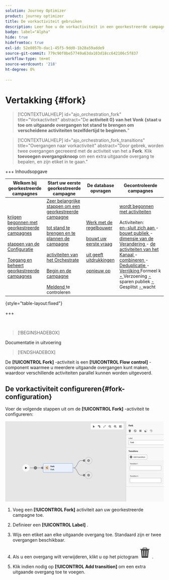 ```yaml
---
solution: Journey Optimizer
product: journey optimizer
title: De vorkactiviteit gebruiken
description: Leer hoe u de vorkactiviteit in een georkestreerde campagne kunt gebruiken
badge: label="Alpha"
hide: true
hidefromtoc: true
exl-id: 52e8057b-dac1-45f5-9dd0-1b28a59adde9
source-git-commit: 779c90f0be57749a63da103d18cc642106c5f837
workflow-type: tm+mt
source-wordcount: '218'
ht-degree: 0%

---
```


# Vertakking {#fork}

>[!CONTEXTUALHELP]
>id="ajo_orchestration_fork"
>title="Vorkactiviteit"
>abstract="De **activiteit 0} van het Vonk {staat u toe om uitgaande overgangen tot stand te brengen om verscheidene activiteiten tezelfdertijd te beginnen.**"

>[!CONTEXTUALHELP]
>id="ajo_orchestration_fork_transitions"
>title="Overgangen naar vorkactiviteit"
>abstract="Door gebrek, worden twee overgangen gecreeerd met de activiteit van het a **Fork**. Klik **toevoegen overgangsknoop** om een extra uitgaande overgang te bepalen, en zijn etiket in te gaan."

+++ Inhoudsopgave

| Welkom bij georkestreerde campagnes | Start uw eerste georkestreerde campagne | De database opvragen | Gecontroleerde campagnes |
|---|---|---|---|
| [ krijgen begonnen met georkestreerde campagnes ](../gs-orchestrated-campaigns.md)<br/><br/>[ stappen van de Configuratie ](../configuration-steps.md)<br/><br/>[ Toegang en beheert georkestreerde campagnes ](../access-manage-orchestrated-campaigns.md) | [ Zeer belangrijke stappen om een georkestreerde campagne ](../gs-campaign-creation.md)<br/><br/>[ tot stand te brengen en te plannen de campagne ](../create-orchestrated-campaign.md)<br/><br/>[ activiteiten van het Orchestrate ](../orchestrate-activities.md)<br/><br/>[ Begin en de campagne ](../start-monitor-campaigns.md)<br/><br/>[ Meldend ](../reporting-campaigns.md) te controleren | [ Werk met de regelbouwer ](../orchestrated-rule-builder.md)<br/><br/>[ bouwt uw eerste vraag ](../build-query.md)<br/><br/>[ uit geeft uitdrukkingen ](../edit-expressions.md)<br/><br/>[ opnieuw op ](../retarget.md) | [ wordt begonnen met activiteiten ](about-activities.md)<br/><br/> Activiteiten:<br/>[ en-sluit zich aan ](and-join.md) - [ bouwt publiek ](build-audience.md) - [ dimensie van de Verandering ](change-dimension.md) - [ de activiteiten van het Kanaal ](channels.md) - [ combineren ](combine.md) - [ Deduplicatie ](deduplication.md) - [ Verrijking ](enrichment.md) Formeel k <b>[ - ](fork.md)</b> Verzoening [ - ](reconciliation.md) sparen publiek [ - ](save-audience.md) Gesplitst [ - ](split.md) wacht [](wait.md) |

{style="table-layout:fixed"}

+++


<br/>

>[!BEGINSHADEBOX]

Documentatie in uitvoering

>[!ENDSHADEBOX]

De **[!UICONTROL Fork]** -activiteit is een **[!UICONTROL Flow control]** -component waarmee u meerdere uitgaande overgangen kunt maken, waardoor verschillende activiteiten parallel kunnen worden uitgevoerd.

## De vorkactiviteit configureren{#fork-configuration}

Voer de volgende stappen uit om de **[!UICONTROL Fork]** -activiteit te configureren:

![](../assets/workflow-fork.png)

1. Voeg een **[!UICONTROL Fork]** activiteit aan uw georkestreerde campagne toe.

1. Definieer een **[!UICONTROL Label]** .

1. Wijs een etiket aan elke uitgaande overgang toe. Standaard zijn er twee overgangen beschikbaar.

1. Als u een overgang wilt verwijderen, klikt u op het pictogram ![](../assets/do-not-localize/Smock_Delete_18_N.svg) .

1. Klik indien nodig op **[!UICONTROL Add transition]** om een extra uitgaande overgang toe te voegen.
